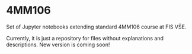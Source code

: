 # 4MM106
Set of Jupyter notebooks extending standard 4MM106 course at FIS VŠE.

Currently, it is just a repository for files without explanations and descriptions. New version is coming soon!

